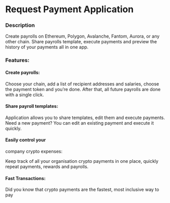 # Request Payment Application

### Description
Create payrolls on Ethereum, Polygon, Avalanche, Fantom, Aurora, or any other chain. Share payrolls template, execute payments and preview the history of your payments all in one app.


### Features:

#### Create payrolls:
 
Choose your chain, add a list of recipient addresses and salaries, choose the payment token and you’re done. After that, all future payrolls are done with a single click.

#### Share payroll templates:

Application allows you to share templates, edit them and execute payments. Need a new payment? You can edit an existing payment and execute it quickly.

#### Easily control your
company crypto expenses:

Keep track of all your organisation crypto payments in one place, quickly repeat payments, rewards and payrolls.

#### Fast Transactions:

Did you know that crypto payments are the fastest, most inclusive way to pay
